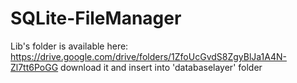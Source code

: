 # SQLite-FileManager
Lib's folder is available here:
https://drive.google.com/drive/folders/1ZfoUcGvdS8ZgyBlJa1A4N-Zl7tt6PoGG
download it and insert into 'databaselayer' folder
